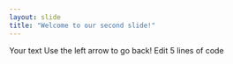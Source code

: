 ```yaml
---
layout: slide
title: "Welcome to our second slide!"
---
```

Your text
Use the left arrow to go back!
Edit
5 
lines
of 
code